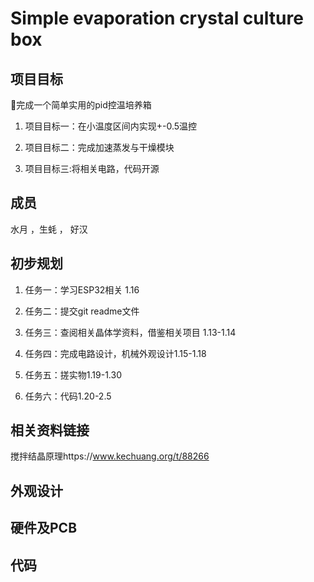 ﻿

# Simple evaporation crystal culture box

## 项目目标
🌟完成一个简单实用的pid控温培养箱

1.  项目目标一：在小温度区间内实现+-0.5温控
    
2.  项目目标二：完成加速蒸发与干燥模块
    
3.  项目目标三:将相关电路，代码开源
##  成员
水月   ，生蚝   ， 好汉
## 初步规划
1.  任务一：学习ESP32相关 1.16
                                       
2.  任务二：提交git readme文件 
    
3.  任务三：查阅相关晶体学资料，借鉴相关项目 1.13-1.14
    
4.  任务四：完成电路设计，机械外观设计1.15-1.18
    
5.  任务五：搓实物1.19-1.30
    
6.  任务六：代码1.20-2.5
## 相关资料链接
搅拌结晶原理https://www.kechuang.org/t/88266

## 外观设计

## 硬件及PCB

## 代码

